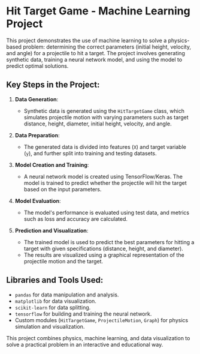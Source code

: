 # Hit Target Game - Machine Learning Project

This project demonstrates the use of machine learning to solve a physics-based problem: determining the correct parameters (initial height, velocity, and angle) for a projectile to hit a target. The project involves generating synthetic data, training a neural network model, and using the model to predict optimal solutions.

## Key Steps in the Project:
1. **Data Generation**:
    - Synthetic data is generated using the `HitTargetGame` class, which simulates projectile motion with varying parameters such as target distance, height, diameter, initial height, velocity, and angle.

2. **Data Preparation**:
    - The generated data is divided into features (`X`) and target variable (`y`), and further split into training and testing datasets.

3. **Model Creation and Training**:
    - A neural network model is created using TensorFlow/Keras. The model is trained to predict whether the projectile will hit the target based on the input parameters.

4. **Model Evaluation**:
    - The model's performance is evaluated using test data, and metrics such as loss and accuracy are calculated.

5. **Prediction and Visualization**:
    - The trained model is used to predict the best parameters for hitting a target with given specifications (distance, height, and diameter).
    - The results are visualized using a graphical representation of the projectile motion and the target.

## Libraries and Tools Used:
- `pandas` for data manipulation and analysis.
- `matplotlib` for data visualization.
- `scikit-learn` for data splitting.
- `tensorflow` for building and training the neural network.
- Custom modules (`HitTargetGame`, `ProjectileMotion`, `Graph`) for physics simulation and visualization.

This project combines physics, machine learning, and data visualization to solve a practical problem in an interactive and educational way.
